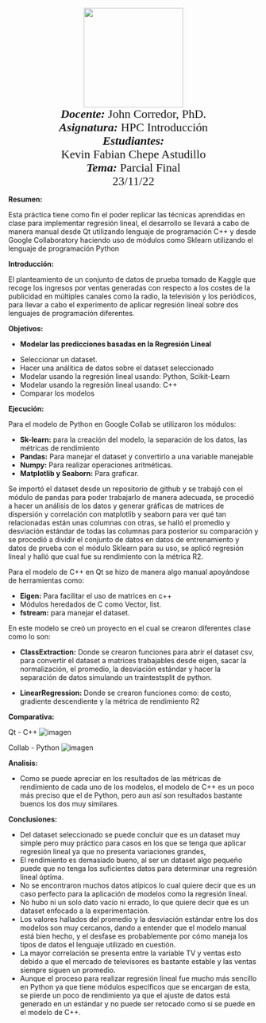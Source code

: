 <p align="center">
<FONT FACE="times new roman" SIZE=5>
<br>
<img src="https://res-5.cloudinary.com/crunchbase-production/image/upload/c_lpad,h_256,w_256,f_auto,q_auto:eco/v1455514364/pim02bzqvgz0hibsra41.png"
width="200" height="200">
</img>
<br>
<i><b>Docente:</b></i> John Corredor, PhD.
<br>
<i><b>Asignatura:</b></i> HPC Introducción 
<br>
<i><b>Estudiantes:</b></i><br>Kevin Fabian Chepe Astudillo
<br>
<i><b>Tema:</b></i> Parcial Final
<br>
23/11/22
<br>
</FONT>
</p>

__Resumen:__ 

Esta práctica tiene como fin el poder replicar las técnicas aprendidas en clase para implementar regresión lineal, el desarrollo se llevará a cabo de manera manual desde Qt utilizando lenguaje de programación C++ y desde Google Collaboratory haciendo uso de módulos como Sklearn utilizando el lenguaje de programación Python

__Introducción:__

El planteamiento de un conjunto de datos de prueba tomado de Kaggle que recoge los ingresos por ventas generadas con respecto a los costes de la publicidad en múltiples canales como la radio, la televisión y los periódicos, para llevar a cabo el experimento de aplicar regresión lineal sobre dos lenguajes de programación diferentes.

__Objetivos:__

* __Modelar las predicciones basadas en la Regresión Lineal__

 - Seleccionar un dataset.
- Hacer una análitica de datos sobre el dataset seleccionado
- Modelar usando la regresión lineal usando: Python,  Scikit-Learn
- Modelar usando la regresión lineal usando: C++
- Comparar los modelos

__Ejecución:__

Para el modelo de Python en Google Collab se utilizaron los módulos:

* __Sk-learn:__ para la creación del modelo, la separación de los datos, las métricas de rendimiento
* __Pandas:__ Para manejar el dataset y convertirlo a una variable manejable
* __Numpy:__ Para realizar operaciones aritméticas.
* __Matplotlib y Seaborn:__ Para graficar.

Se importó el dataset desde un repositorio de github y se trabajó con el módulo de pandas para poder trabajarlo de manera adecuada, se procedió a hacer un análisis de los datos y generar gráficas de matrices de dispersión y correlación con matplotlib y seaborn para ver qué tan relacionadas están unas columnas con otras, se halló el promedio y desviación estándar de todas las columnas para posterior su comparación y se procedió a dividir el conjunto de datos en datos de entrenamiento y datos de prueba con el módulo Sklearn para su uso, se aplicó regresión lineal y halló que cual fue su rendimiento con la métrica R2.

Para el modelo de C++ en Qt se hizo de manera algo manual apoyándose de herramientas como:

* __Eigen:__ Para facilitar el uso de matrices en c++
* Módulos heredados de C como Vector, list.
* __fstream:__ para manejar el dataset.

En este modelo se creó un proyecto en el cual se crearon diferentes clase como lo son:

* __ClassExtraction:__ Donde se crearon funciones para abrir el dataset csv, para convertir el dataset a matrices trabajables desde eigen, sacar la normalización, el promedio, la desviación estándar y hacer la separación de datos simulando un traintestsplit de python.

* __LinearRegression:__ Donde se crearon funciones como: de costo, gradiente descendiente y la métrica de rendimiento R2

__Comparativa:__

Qt - C++
![imagen](https://user-images.githubusercontent.com/79543099/203247297-a6a5df62-4302-4897-8376-72d23b08ef64.png)

Collab - Python
![imagen](https://user-images.githubusercontent.com/79543099/203247427-b641154f-e78a-4472-9086-a7bf23061c85.png)


__Analisis:__

* Como se puede apreciar en los resultados de las métricas de rendimiento de cada uno de los modelos, el modelo de C++ es un poco más preciso que el de Python, pero aun así son resultados bastante buenos los dos muy similares.

__Conclusiones:__

* Del dataset seleccionado se puede concluir que es un dataset muy simple pero muy práctico para casos en los que se tenga que aplicar regresión lineal ya que no presenta variaciones grandes,
* El rendimiento es demasiado bueno, al ser un dataset algo pequeño puede que no tenga los suficientes datos para determinar una regresión lineal óptima.
* No se encontraron muchos datos atípicos lo cual quiere decir que es un caso perfecto para la aplicación de modelos como la regresión lineal.
* No hubo ni un solo dato vacío ni errado, lo que quiere decir que es un dataset enfocado a la experimentación.
* Los valores hallados del promedio y la desviación estándar entre los dos modelos son muy cercanos, dando a entender que el modelo manual está bien hecho, y el desfase es probablemente por cómo maneja los tipos de datos el lenguaje utilizado en cuestión.
* La mayor correlación se presenta entre la variable TV y ventas esto debido a que el mercado de televisores es bastante estable y las ventas siempre siguen un promedio.
* Aunque el proceso para realizar regresión lineal fue mucho más sencillo en Python ya que tiene módulos específicos que se encargan de esta, se pierde un poco de rendimiento ya que el ajuste de datos está generado en un estándar y no puede ser retocado como si se puede en el modelo de C++.

